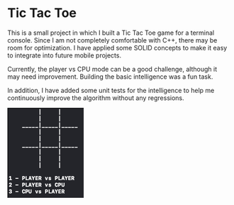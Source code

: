 # Tic Tac Toe


This is a small project in which I built a Tic Tac Toe game for a terminal console. Since I am not completely comfortable with C++, there may be room for optimization. I have applied some SOLID concepts to make it easy to integrate into future mobile projects.

Currently, the player vs CPU mode can be a good challenge, although it may need improvement. Building the basic intelligence was a fun task.

In addition, I have added some unit tests for the intelligence to help me continuously improve the algorithm without any regressions.

![screenshot](screenshot.png)
